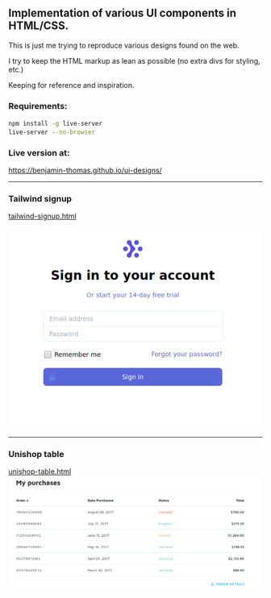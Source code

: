 ## Implementation of various UI components in HTML/CSS.

This is just me trying to reproduce various designs found on the web.

I try to keep the HTML markup as lean as possible (no extra
 divs for styling, etc.)

Keeping for reference and inspiration.

### Requirements:

```bash
npm install -g live-server
live-server --no-browser
```

### Live version at:

https://benjamin-thomas.github.io/ui-designs/

---

### Tailwind signup

[tailwind-signup.html](tailwind-signup.html)

![Tailwind signup](results/tailwind-signup.png)

---

### Unishop table

[unishop-table.html](unishop-table.html)
![Unishop table](results/unishop-table.png)


